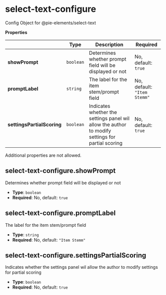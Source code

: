 # select-text-configure

Config Object for @pie-elements/select-text

**Properties**

|   |Type|Description|Required|
|---|----|-----------|--------|
|**showPrompt**|`boolean`|Determines whether prompt field will be displayed or not|No, default: `true`|
|**promptLabel**|`string`|The label for the item stem/prompt field|No, default: `"Item Stemm"`|
|**settingsPartialScoring**|`boolean`|Indicates whether the settings panel wil allow the author to modify settings for partial scoring|No, default: `true`|

Additional properties are not allowed.

## select-text-configure.showPrompt

Determines whether prompt field will be displayed or not

* **Type**: `boolean`
* **Required**: No, default: `true`

## select-text-configure.promptLabel

The label for the item stem/prompt field

* **Type**: `string`
* **Required**: No, default: `"Item Stemm"`

## select-text-configure.settingsPartialScoring

Indicates whether the settings panel wil allow the author to modify settings for partial scoring

* **Type**: `boolean`
* **Required**: No, default: `true`


